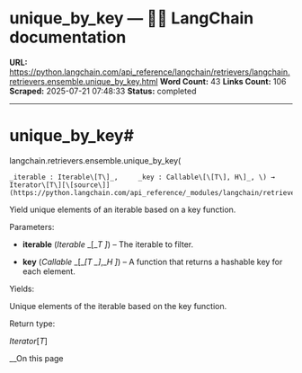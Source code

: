 # unique_by_key — 🦜🔗 LangChain  documentation

**URL:** https://python.langchain.com/api_reference/langchain/retrievers/langchain.retrievers.ensemble.unique_by_key.html
**Word Count:** 43
**Links Count:** 106
**Scraped:** 2025-07-21 07:48:33
**Status:** completed

---

# unique\_by\_key\#

langchain.retrievers.ensemble.unique\_by\_key\(

    _iterable : Iterable\[T\]_,     _key : Callable\[\[T\], H\]_, \) → Iterator\[T\][\[source\]](https://python.langchain.com/api_reference/_modules/langchain/retrievers/ensemble.html#unique_by_key)\#     

Yield unique elements of an iterable based on a key function.

Parameters:     

  * **iterable** \(_Iterable_ _\[__T_ _\]_\) – The iterable to filter.

  * **key** \(_Callable_ _\[__\[__T_ _\]__,__H_ _\]_\) – A function that returns a hashable key for each element.

Yields:     

Unique elements of the iterable based on the key function.

Return type:     

_Iterator_\[_T_\]

__On this page